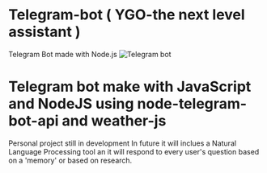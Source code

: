 # Telegram-bot ( YGO-the next level assistant )
Telegram Bot made with Node.js 
![Telegram bot](https://octodex.github.com/images/collabocats.jpg)

# Telegram bot make with JavaScript and NodeJS using node-telegram-bot-api and weather-js 
Personal project still in development 
In future it will inclues a Natural Language Processing tool an it will respond to every user's question based on a 'memory' or based on research.
